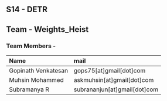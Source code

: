 ## S14 - DETR


## Team - Weights_Heist
### Team Members - 

| Name        | mail           |
|:-------------|:--------------|
|Gopinath Venkatesan|gops75[at]gmail[dot]com|
|Muhsin Mohammed|askmuhsin[at]gmail[dot]com|
|Subramanya R|subrananjun[at]gmail[dot]com| 

